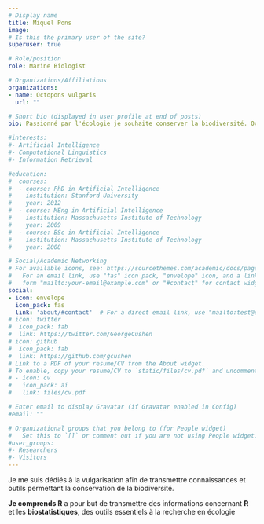 ```yaml
---
# Display name
title: Miquel Pons
image: 
# Is this the primary user of the site?
superuser: true

# Role/position
role: Marine Biologist

# Organizations/Affiliations
organizations:
- name: Octopons vulgaris
  url: ""

# Short bio (displayed in user profile at end of posts)
bio: Passionné par l'écologie je souhaite conserver la biodiversité. Octopons vulgaris regroupe mes sites dédiés à la vulgarisation afin de transmettre connaissances et outils permettant la conservation de la biodiversité.

#interests:
#- Artificial Intelligence
#- Computational Linguistics
#- Information Retrieval

#education:
#  courses:
#  - course: PhD in Artificial Intelligence
#    institution: Stanford University
#    year: 2012
#  - course: MEng in Artificial Intelligence
#    institution: Massachusetts Institute of Technology
#    year: 2009
#  - course: BSc in Artificial Intelligence
#    institution: Massachusetts Institute of Technology
#    year: 2008

# Social/Academic Networking
# For available icons, see: https://sourcethemes.com/academic/docs/page-builder/#icons
#   For an email link, use "fas" icon pack, "envelope" icon, and a link in the
#   form "mailto:your-email@example.com" or "#contact" for contact widget.
social:
- icon: envelope
  icon_pack: fas
  link: 'about/#contact'  # For a direct email link, use "mailto:test@example.org".
# icon: twitter
#  icon_pack: fab
#  link: https://twitter.com/GeorgeCushen
# icon: github
#  icon_pack: fab
#  link: https://github.com/gcushen
# Link to a PDF of your resume/CV from the About widget.
# To enable, copy your resume/CV to `static/files/cv.pdf` and uncomment the lines below.
# - icon: cv
#   icon_pack: ai
#   link: files/cv.pdf

# Enter email to display Gravatar (if Gravatar enabled in Config)
#email: ""

# Organizational groups that you belong to (for People widget)
#   Set this to `[]` or comment out if you are not using People widget.
#user_groups:
#- Researchers
#- Visitors
---
```


Je me suis dédiés à la vulgarisation afin de transmettre connaissances et outils permettant la conservation de la biodiversité.

**Je comprends R** a pour but de transmettre des informations concernant **R** et les **biostatistiques**, des outils essentiels à la recherche en écologie 




